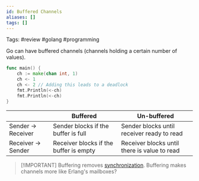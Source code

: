 ```yaml
---
id: Buffered Channels
aliases: []
tags: []
---
```


Tags: #review #golang #programming

Go can have buffered channels (channels holding a certain number of values).

```go
func main() {
	ch := make(chan int, 1)
	ch <- 1
	ch <- 2 // Adding this leads to a deadlock
	fmt.Println(<-ch)
	fmt.Println(<-ch)
}

```

|                    | Buffered                               | Un-buffered                                  |
| ------------------ | -------------------------------------- | -------------------------------------------- |
| Sender -> Receiver | Sender blocks if the buffer is full    | Sender blocks until receiver ready to read   |
| Receiver -> Sender | Receiver blocks if the buffer is empty | Receiver blocks until there is value to read |

> [!IMPORTANT] Buffering removes [synchronization](./Synchronization.md). Buffering makes channels
> more like Erlang's mailboxes?
